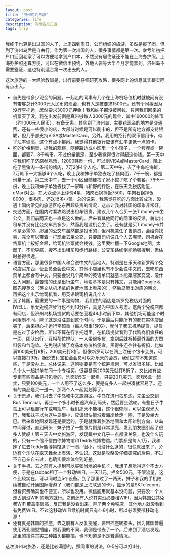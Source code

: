 ```yaml
---
layout: post
title: "济州岛几日游"
categories: life
description: 济州岛几日游
tags: trip
---
```

我终于也算是出过国的人了，上周四到周日，公司组织的旅游，虽然是报了团，但到了济州岛后是自由行。作为第一次出国的人，很多事情都是第一次。幸亏年初把户口迁回老家了可以方便地拿到户口本，不然没有居住证还不能在上海办护照。上海办护照还算方便，可以在微信里预约，外地人要等大半个月才能拿到。济州岛不需要签证，这也特别适合第一次出去的人。

这次旅游的一大经验教训是，出行前要仔细研究攻略，很多网上的信息其实跟实际有点出入。

- 首先是带多少现金的问题。一起走的同事有几个在上海机场值机时就被问有没有带够总计3000元人民币的现金，也有人是被要求1500元，还有个同事因为没行李托运，居然要求3000元押金！我和妹子都没被问钱，只问我们回来的机票买了没。我在出发前倒是真带够每人3000元的现金，其中160000的韩币（约1000元人民币），有备无患。其实到了济州岛，主要花现金的地方是交通费，还有一些很小的店，大部分时候是可以刷卡的，但不是所有地方都支持银联，但几乎都支持VISA或MasterCard。另外，我用的招行的双币信用卡，似乎汇率偏高，这个有点小郁闷。我觉得其他银行应该有汇率更低一点的卡。
- 吃的价格稍贵，据我的观察，随便路边或小区里一个小馆子，一个套餐或一碗面，都要7，8千韩币，不过份量很足，至少我觉得很对得起这价钱。第一天中午我们吃了济原参鸡汤，12000韩币一份，可以刷VISA或MasterCard，晚上吃了黑猪肉一条街的烤肉，7万2够4个人吃。第二天中午，去了牛岛吃海鲜，7万韩币一大锅够4个人吃，晚上我和妹子单独去吃了猪肉面，7千一碗，都是份量十足。第三天中午，去一个小区里随便找了家小馆子吃了个套餐，7千5一份，晚上我和妹子单独去找了一家叫山和野的拌饭，在乐天免税店附近，eMart对面，在大众点评上评价4星，猪肉石锅拌饭7500，牛肉石锅拌饭8000，很多肉，还送很多小菜。总的说来，我感觉在吃的方面比较成功，没遇上国内常见的旅游区吃东西超级贵的情况，这点让我对韩国的印象非常好。
- 交通方面，在国内时看攻略说出租车很贵，建议几个人合买一张T money卡坐公交。我们前两天也一直是这么做的。后来看其他同行的同事的反馈，貌似出租车并没有比公交车贵多少，然而我是没机会坐了。还有就是买T money卡并不是必需的，那里的公交车虽然都是投币的，但司机兼任了售票员，会给你找零，完全可以带着一打现金去坐公交，只要跟司机说几个人去哪里，司机会在售票机上按好金额，给司机钞票就会找钱。这里要吐槽一下Google地图，太弱了，不能导航，搜不出出租车和步行路线，公交车路线倒能勉强搜到，但估时差得很远。
- 语言方面，那里很多中国人和会说中文的当地人，特别是在乐天和新罗两个免税店买东西，营业员全会说中文。其他小店里也有不少会说中文的，去吃东西菜单上都会有中文，只要会说几个简单的英语单词就基本能跟店家交流，没什么大问题。最苦恼的还是出行坐车，地名基本是只有韩文，只能用Google地图先搜英文（英文从机场拿的免费地图上看来的），然后显示出对应的韩文，再把这个出示给司机看，用英语跟司机说几个人！
- 到了韩国，最重要的一件事是购物， 我们住的酒店是新罗免税店对面的IWELL，乐天免税店步行也不到10分钟，真是为中国人考虑。这两个免税店都有网店，但济州岛机场提货的话要在回程48小时前下单，其他机场可能这个时间限制不同，妹子就是没注意到这个时间，于是最后只能所有的都在实体店里买了，后来担心托运行李超重（每人限重15KG），就付了费去机场提货，提货是在过了安检后，所以不算在行李托运里。在机场提货看到了代购商们疯狂的一面，团队出行，互相帮忙排队，一人带很多货，拿到后就拆掉最外面的大塑料袋和气泡垫。在免税店除了商品本身价格便宜，买得多还往往有折扣，比如满100美元打9折，200美元打8折。但像新罗可以在网上注册个银卡会员，可以直接打9折。据说支付宝铂金会员可以办乐天的会员，我们之前不知道这些，于是没办上。总体说来，这购物要是有个统筹规划，可以省很多钱。比如几个人一起拼单在同一个专柜买，很容易满200美元就打8折了。又比如有些专柜有些商品是打包卖的，洗面奶5支一起卖，只要20几美元，面膜6盒一起卖，只要100美元，一个人用不了这么多，要是有多人一起拼凑就容易了。还有的商品是买一送一，那两个人一起就划算了。
- 关于景点，我们只去了牛岛和中文旅游区。牛岛在济州岛东边，先坐公交到Bus Terminal，再坐一个多小时长途汽车到码头，然后要坐渡轮。有些日子牛岛上可以租自行车或电瓶车，我们那天不能租，这个很郁闷，可以坐观光大巴，我和妹子以为这牛岛很小，应该很快能沿着海岸给走一圈，于是没坐大巴。后来看地图发现还是很远的，于是就靠着旅游地图和太阳辨别方向，从岛中间穿过，直到码头！妹子拍了一些照片倒是非常漂亮，发到朋友圈引起了很多人赞叹！第三天去中文旅游区，发现跟中文几乎一点都没关系，也没什么玩的，只有一个信不信由你博物馆和Teddy熊博物馆。门票都是每人1万，我和妹子进去Teddy熊博物馆逛了一圈，很小，也没什么逛的，很快就出来了，旁边有个乐队在露天舞台上表演，不认识。这就是攻略没仔细研究的后果，不过不自己亲自去过，也确实很难体会到好差。
- 关于手机，去之前有人提到可以买张当地的手机卡，我想了想觉得这个不太方便，于是在taobao租了一个移动WIFI，一天11元，押金500元，不限流量，这个比较实在，可以同时连5个设备。到了那里过了一两天，妹子和我的手机陆续被自动开通国际漫游了（我们都是上海联通的卡），显示的是SKTelecom，但看资费确实也不便宜，所以也没用。微信能用就基本没问题，只要没一个人走丢到没WIFI的地方就行。之前还有人说其实没必要租WIFI，因为韩国公共免费WIFI覆盖率很高，反正我是没看出来，除了两个免税店，其他地方就没看到有免费WIFI。不过这移动WIFI续航时间只有4-8小时，所以必须要带移动电源！
- 还有就是韩国的插座，去之前有人反复提醒，要带插座转接头，因为韩国普遍使用两孔圆型插座，跟我国的不同，我倒是带去了一个。后来到了酒店发现，那里的插件其实三种插头都能插，也不知道是不是普遍情况。

这次济州岛旅游，还是比较满意的，照同事的说法，0-5分可以打4分。

